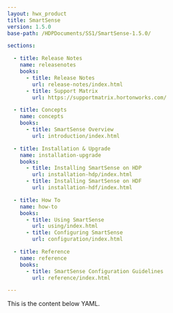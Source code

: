 ```yaml
---
layout: hwx_product
title: SmartSense
version: 1.5.0
base-path: /HDPDocuments/SS1/SmartSense-1.5.0/

sections:

  - title: Release Notes
    name: releasenotes
    books:
      - title: Release Notes
        url: release-notes/index.html
      - title: Support Matrix
        url: https://supportmatrix.hortonworks.com/

  - title: Concepts
    name: concepts
    books:
      - title: SmartSense Overview
        url: introduction/index.html

  - title: Installation & Upgrade
    name: installation-upgrade
    books:
      - title: Installing SmartSense on HDP
        url: installation-hdp/index.html
      - title: Installing SmartSense on HDF
        url: installation-hdf/index.html

  - title: How To
    name: how-to
    books:
      - title: Using SmartSense
        url: using/index.html
      - title: Configuring SmartSense
        url: configuration/index.html

  - title: Reference
    name: reference
    books:
      - title: SmartSense Configuration Guidelines
        url: reference/index.html

---
```


This is the content below YAML.
